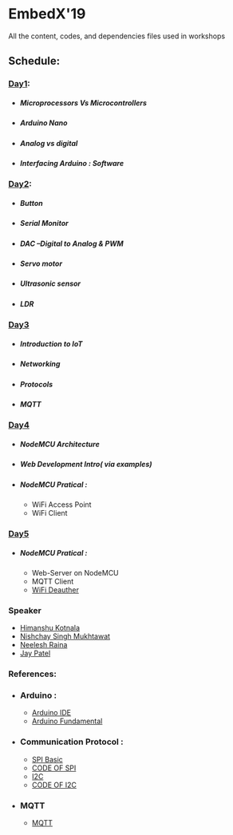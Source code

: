 # EmbedX'19

All the content, codes, and dependencies files used in workshops


## Schedule: 
### [Day1](https://github.com/ieee-student-branch-dit-university/embedx19/tree/master/Day1/):
- ##### Microprocessors Vs Microcontrollers
- ##### Arduino Nano
- ##### Analog vs digital
- ##### Interfacing Arduino : Software

### [Day2](https://github.com/ieee-student-branch-dit-university/embedx19/tree/master/Day2/):
- ##### Button
- ##### Serial Monitor
- ##### DAC –Digital to Analog & PWM
- ##### Servo motor
- ##### Ultrasonic sensor
- ##### LDR

### [Day3](https://github.com/ieee-student-branch-dit-university/embedx19/tree/master/Day3/)
- ##### Introduction to IoT
- ##### Networking
- ##### Protocols
- ##### MQTT

### [Day4](https://github.com/ieee-student-branch-dit-university/embedx19/tree/master/Day4/)
- ##### NodeMCU Architecture
- ##### Web Development Intro( via examples)
- ##### NodeMCU Pratical :
  - WiFi Access Point
  - WiFi Client
 
 ### [Day5](https://github.com/ieee-student-branch-dit-university/embedx19/tree/master/Day5/)
 - ##### NodeMCU Pratical :
   - Web-Server on NodeMCU
   - MQTT Client
   - [WiFi Deauther](https://github.com/spacehuhn/esp8266_deauther)
   
### Speaker
- [Himanshu Kotnala](https://www.linkedin.com/in/aker99/)
- [Nishchay Singh Mukhtawat](https://www.linkedin.com/in/nishchaysm/)
- [Neelesh Raina](https://www.linkedin.com/in/neelesh-raina-678461190/)
- [Jay Patel](https://www.linkedin.com/in/jay13patel/)

### References: 
- ### Arduino : 
  - [Arduino IDE](https://www.arduino.cc/en/main/software)
  - [Arduino Fundamental](https://www.arduino.cc/en/Tutorial/HomePage)
- ### Communication Protocol : 
  - [SPI Basic](http://www.circuitbasics.com/basics-of-the-spi-communication-protocol/)
  - [CODE OF SPI](https://learn.sparkfun.com/tutorials/serial-peripheral-interface-spi/all)
  - [I2C](http://www.circuitbasics.com/basics-of-the-i2c-communication-protocol/)
  - [CODE OF I2C](https://circuitdigest.com/microcontroller-projects/arduino-i2c-tutorial-communication-between-two-arduino)
- ### MQTT
  - [MQTT](https://www.hivemq.com/blog/mqtt-essentials-part-1-introducing-mqtt/)
 


